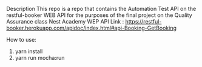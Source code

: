 Description
This repo is a repo that contains the Automation Test API on the restful-booker WEB API for the purposes of the final project on the Quality Assurance class Nest Academy
WEP API Link : https://restful-booker.herokuapp.com/apidoc/index.html#api-Booking-GetBooking

How to use:
1. yarn install
2. yarn run mocha:run